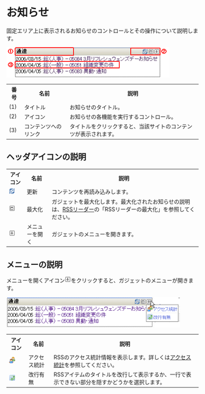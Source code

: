 # お知らせ

固定エリア上に表示されるお知らせのコントロールとその操作について説明します。

![お知らせガジェット][Information Gadget]


<table>
	<tr>
    	<th>番号</th>
        <th>名前</th>
        <th>説明</th>
    </tr>
	<tr>
    	<td>(1)</td>
        <td>タイトル</td>
        <td>お知らせのタイトル。</td>
    </tr>
	<tr>
    	<td>(2)</td>
        <td>アイコン</td>
        <td>お知らせの各機能を実行するコントロール。</td>
    </tr>
	<tr>
    	<td>(3)</td>
        <td>コンテンツへのリンク</td>
        <td>タイトルをクリックすると、当該サイトのコンテンツが表示されます。</td>
    </tr>
</table>

## ヘッダアイコンの説明

<table>
	<tr>
    	<th>アイコン</th>
        <th>名前</th>
        <th>説明</th>
    </tr>
	<tr>
    	<td><img src="../../images/refresh.gif"/></td>
        <td>更新</td>
        <td>コンテンツを再読み込みします。</td>
    </tr>
	<tr>
    	<td><img src="../../images/maximize.gif"/></td>
        <td>最大化</td>
        <td>ガジェットを最大化します。最大化されたお知らせの説明は、<a href="rss-reader-gadget.md" title="RSSリーダー">RSSリーダー</a>の「RSSリーダーの最大化」を参照してください。</td>
    </tr>
	<tr>
    	<td><img src="../../images/show_hidden_icons.gif"/></td>
        <td>メニューを開く</td>
        <td>ガジェットのメニューを開きます。</td>
    </tr>
</table>


## メニューの説明

メニューを開くアイコン![ガジェットメニュー表示アイコン][Gadget Menu icon]をクリックすると、ガジェットのメニューが開きます。

![ガジェットメニューの表示][Show Gadget menu]

<table>
	<tr>
    	<th>アイコン</th>
        <th>名前</th>
        <th>説明</th>
    </tr>
	<tr>
    	<td><img src="../../images/access.gif"/></td>
        <td>アクセス統計</td>
        <td>RSSのアクセス統計情報を表示します。詳しくは<a href="access-statistics.md" title="アクセス統計">アクセス統計</a>を参照してください。</td>
    </tr>
	<tr>
    	<td><img src="../../images/newline.gif"/></td>
        <td>改行有無</td>
        <td>RSSアイテムのタイトルを改行して表示するか、一行で表示できない部分を隠すかどうかを選択します。</td>
    </tr>
</table>


[Information Gadget]: images/widget/information-gadget-1.png "お知らせガジェット"
[Show Gadget menu]: images/widget/information-gadget-2.png "ガジェットメニューの表示"
[Gadget Menu icon]: ../../images/show_hidden_icons.gif "ガジェットメニュー表示アイコン"
